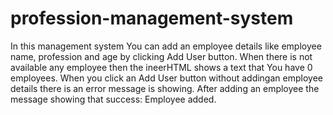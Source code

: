 # profession-management-system
In this management system You can add an employee details like employee name, profession and age by clicking Add User button.
When there is not available any employee then the ineerHTML shows a text that You have 0 employees.
When you click an Add User button without addingan employee details there is an error message is showing.
After adding an employee the message showing that success: Employee added.
